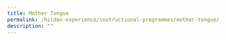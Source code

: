 ```yaml
---
title: Mother Tongue
permalink: /hildan-experience/instructional-programmes/mother-tongue/
description: ""
---
```

